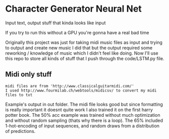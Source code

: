 # Character Generator Neural Net
Input text, output stuff that kinda looks like input

If you try to run this without a GPU you're gonna have a real bad time

Originally this project was just for taking midi music files as input and trying to output and create new music
I did that but the output required some reworking / knowledge of music which I didn't feel like doing. Now I'll use 
this repo to store all kinds of stuff that I push through the code/LSTM.py file.

## Midi only stuff
	midi files are from 'http://www.classicalguitarmidi.com/'
	I used http://www.fourmilab.ch/webtools/midicsv/ to convert my midi files to txt

Example's output in out folder. The midi file looks good but since formatting is really important it doesnt quite work
I also trained it on the first harry potter book. The 50% acc example was trained without much optimization and without
random sampling (thats why there is a loop). The 65% included 1-hot-encoding of input sequences, and random draws from 
a distribution of predictions.


